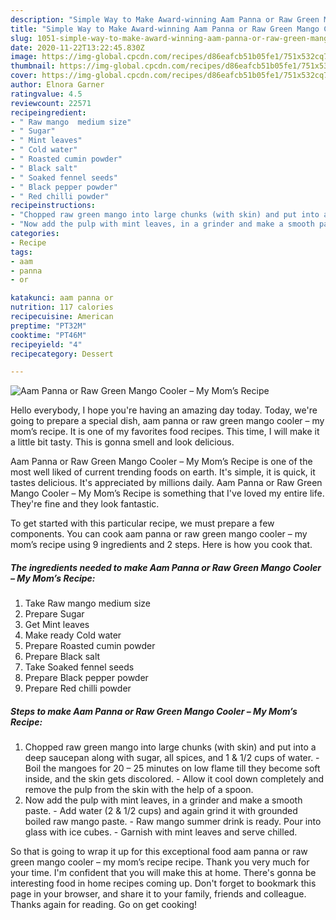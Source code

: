 ```yaml
---
description: "Simple Way to Make Award-winning Aam Panna or Raw Green Mango Cooler – My Mom’s Recipe"
title: "Simple Way to Make Award-winning Aam Panna or Raw Green Mango Cooler – My Mom’s Recipe"
slug: 1051-simple-way-to-make-award-winning-aam-panna-or-raw-green-mango-cooler-my-moms-recipe
date: 2020-11-22T13:22:45.830Z
image: https://img-global.cpcdn.com/recipes/d86eafcb51b05fe1/751x532cq70/aam-panna-or-raw-green-mango-cooler-my-moms-recipe-recipe-main-photo.jpg
thumbnail: https://img-global.cpcdn.com/recipes/d86eafcb51b05fe1/751x532cq70/aam-panna-or-raw-green-mango-cooler-my-moms-recipe-recipe-main-photo.jpg
cover: https://img-global.cpcdn.com/recipes/d86eafcb51b05fe1/751x532cq70/aam-panna-or-raw-green-mango-cooler-my-moms-recipe-recipe-main-photo.jpg
author: Elnora Garner
ratingvalue: 4.5
reviewcount: 22571
recipeingredient:
- " Raw mango  medium size"
- " Sugar"
- " Mint leaves"
- " Cold water"
- " Roasted cumin powder"
- " Black salt"
- " Soaked fennel seeds"
- " Black pepper powder"
- " Red chilli powder"
recipeinstructions:
- "Chopped raw green mango into large chunks (with skin) and put into a deep saucepan along with sugar, all spices, and 1 &amp; 1/2 cups of water. Boil the mangoes for 20 – 25 minutes on low flame till they become soft inside, and the skin gets discolored. Allow it cool down completely and remove the pulp from the skin with the help of a spoon."
- "Now add the pulp with mint leaves, in a grinder and make a smooth paste. Add water (2 &amp; 1/2 cups) and again grind it with grounded boiled raw mango paste. Raw mango summer drink is ready. Pour into glass with ice cubes. Garnish with mint leaves and serve chilled."
categories:
- Recipe
tags:
- aam
- panna
- or

katakunci: aam panna or 
nutrition: 117 calories
recipecuisine: American
preptime: "PT32M"
cooktime: "PT46M"
recipeyield: "4"
recipecategory: Dessert

---
```



![Aam Panna or Raw Green Mango Cooler – My Mom’s Recipe](https://img-global.cpcdn.com/recipes/d86eafcb51b05fe1/751x532cq70/aam-panna-or-raw-green-mango-cooler-my-moms-recipe-recipe-main-photo.jpg)

Hello everybody, I hope you're having an amazing day today. Today, we're going to prepare a special dish, aam panna or raw green mango cooler – my mom’s recipe. It is one of my favorites food recipes. This time, I will make it a little bit tasty. This is gonna smell and look delicious.



Aam Panna or Raw Green Mango Cooler – My Mom’s Recipe is one of the most well liked of current trending foods on earth. It's simple, it is quick, it tastes delicious. It's appreciated by millions daily. Aam Panna or Raw Green Mango Cooler – My Mom’s Recipe is something that I've loved my entire life. They're fine and they look fantastic.


To get started with this particular recipe, we must prepare a few components. You can cook aam panna or raw green mango cooler – my mom’s recipe using 9 ingredients and 2 steps. Here is how you cook that.

<!--inarticleads1-->

##### The ingredients needed to make Aam Panna or Raw Green Mango Cooler – My Mom’s Recipe:

1. Take  Raw mango  medium size
1. Prepare  Sugar
1. Get  Mint leaves
1. Make ready  Cold water
1. Prepare  Roasted cumin powder
1. Prepare  Black salt
1. Take  Soaked fennel seeds
1. Prepare  Black pepper powder
1. Prepare  Red chilli powder




<!--inarticleads2-->

##### Steps to make Aam Panna or Raw Green Mango Cooler – My Mom’s Recipe:

1. Chopped raw green mango into large chunks (with skin) and put into a deep saucepan along with sugar, all spices, and 1 &amp; 1/2 cups of water. - Boil the mangoes for 20 – 25 minutes on low flame till they become soft inside, and the skin gets discolored. - Allow it cool down completely and remove the pulp from the skin with the help of a spoon.
1. Now add the pulp with mint leaves, in a grinder and make a smooth paste. - Add water (2 &amp; 1/2 cups) and again grind it with grounded boiled raw mango paste. - Raw mango summer drink is ready. Pour into glass with ice cubes. - Garnish with mint leaves and serve chilled.




So that is going to wrap it up for this exceptional food aam panna or raw green mango cooler – my mom’s recipe recipe. Thank you very much for your time. I'm confident that you will make this at home. There's gonna be interesting food in home recipes coming up. Don't forget to bookmark this page in your browser, and share it to your family, friends and colleague. Thanks again for reading. Go on get cooking!
